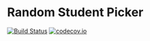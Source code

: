 Random Student Picker
=====================
[![Build Status](https://travis-ci.org/jononon/Random-Student-Picker.svg?branch=master)](https://travis-ci.org/jononon/Random-Student-Picker)
[![codecov.io](https://codecov.io/github/jononon/Random-Student-Picker/coverage.svg?branch=master)](https://codecov.io/github/jononon/Random-Student-Picker?branch=master)
